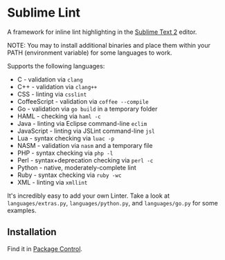 Sublime Lint
=========

A framework for inline lint highlighting in the [Sublime Text 2](http://sublimetext.com "Sublime Text 2") editor.

NOTE: You may to install additional binaries and place them within your PATH (environment variable) for some languages to work.

Supports the following languages:

* C - validation via `clang`
* C++ - validation via `clang++`
* CSS - linting via `csslint`
* CoffeeScript - validation via `coffee --compile`
* Go - validation via `go build` in a temporary folder
* HAML - checking via `haml -c`
* Java - linting via Eclipse command-line `eclim`
* JavaScript - linting via JSLint command-line `jsl`
* Lua - syntax checking via `luac -p`
* NASM - validation via `nasm` and a temporary file
* PHP - syntax checking via `php -l`
* Perl - syntax+deprecation checking via `perl -c`
* Python - native, moderately-complete lint
* Ruby - syntax checking via `ruby -wc`
* XML - linting via `xmllint`

It's incredibly easy to add your own Linter. Take a look at `languages/extras.py`, `languages/python.py`, and `languages/go.py` for some examples.

Installation
-----

Find it in [Package Control](http://wbond.net/sublime_packages/package_control "Package Control").
